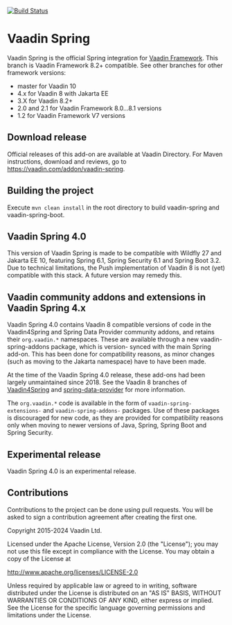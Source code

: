 [![Build Status](https://travis-ci.org/vaadin/spring.svg?branch=master)](https://travis-ci.org/vaadin/spring)

Vaadin Spring
======================

Vaadin Spring is the official Spring integration for [Vaadin Framework](https://github.com/vaadin/framework).
This branch is Vaadin Framework 8.2+ compatible. See other branches for other framework versions:
* master for Vaadin 10
* 4.x for Vaadin 8 with Jakarta EE
* 3.X for Vaadin 8.2+
* 2.0 and 2.1 for Vaadin Framework 8.0...8.1 versions 
* 1.2 for Vaadin Framework V7 versions 

Download release
----

Official releases of this add-on are available at Vaadin Directory. For Maven instructions, download and reviews, go to https://vaadin.com/addon/vaadin-spring.


Building the project
----
Execute `mvn clean install` in the root directory to build vaadin-spring and vaadin-spring-boot.


Vaadin Spring 4.0
----
This version of Vaadin Spring is made to be compatible with Wildfly 27 and Jakarta EE 10,
featuring Spring 6.1, Spring Security 6.1 and Spring Boot 3.2. Due to technical limitations,
the Push implementation of Vaadin 8 is not (yet) compatible with this stack. A future
version may remedy this.


Vaadin community addons and extensions in Vaadin Spring 4.x
----
Vaadin Spring 4.0 contains Vaadin 8 compatible versions of code in the Vaadin4Spring and
Spring Data Provider community addons, and retains their `org.vaadin.*` namespaces.
These are available through a new vaadin-spring-addons package, which is version-
synced with the main Spring add-on. This has been done for compatibility reasons,
as minor changes (such as moving to the Jakarta namespace) have to have been made.

At the time of the Vaadin Spring 4.0 release, these add-ons had been largely
unmaintained since 2018.
See the Vaadin 8 branches of [Vaadin4Spring](https://github.com/peholmst/vaadin4spring/tree/v8)
and [spring-data-provider](https://github.com/Artur-/spring-data-provider/tree/vaadin8) for
more information.

The `org.vaadin.*` code is available in the form of `vaadin-spring-extensions-` and
`vaadin-spring-addons-` packages. Use of these packages is discouraged for new code,
as they are provided for compatibility reasons only when moving to newer versions of
Java, Spring, Spring Boot and Spring Security.


Experimental release
----
Vaadin Spring 4.0 is an experimental release.


Contributions
----
Contributions to the project can be done using pull requests.
You will be asked to sign a contribution agreement after creating the first one.


Copyright 2015-2024 Vaadin Ltd.

Licensed under the Apache License, Version 2.0 (the "License"); you may not
use this file except in compliance with the License. You may obtain a copy of
the License at

http://www.apache.org/licenses/LICENSE-2.0

Unless required by applicable law or agreed to in writing, software
distributed under the License is distributed on an "AS IS" BASIS, WITHOUT
WARRANTIES OR CONDITIONS OF ANY KIND, either express or implied. See the
License for the specific language governing permissions and limitations under
the License.
